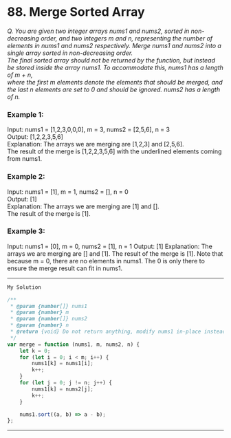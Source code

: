 # 88. Merge Sorted Array

*Q. You are given two integer arrays nums1 and nums2, sorted in non-decreasing order, and two integers m and n, representing the number of elements in nums1 and nums2 respectively.
Merge nums1 and nums2 into a single array sorted in non-decreasing order.  
The final sorted array should not be returned by the function, but instead be stored inside the array nums1. To accommodate this, nums1 has a length of m + n,   
where the first m elements denote the elements that should be merged, and the last n elements are set to 0 and should be ignored. nums2 has a length of n.*  
  
### Example 1:  
Input: nums1 = [1,2,3,0,0,0], m = 3, nums2 = [2,5,6], n = 3  
Output: [1,2,2,3,5,6]  
Explanation: The arrays we are merging are [1,2,3] and [2,5,6].  
The result of the merge is [1,2,2,3,5,6] with the underlined elements coming from nums1.  

### Example 2:  
Input: nums1 = [1], m = 1, nums2 = [], n = 0  
Output: [1]  
Explanation: The arrays we are merging are [1] and [].  
The result of the merge is [1].  

### Example 3:
Input: nums1 = [0], m = 0, nums2 = [1], n = 1
Output: [1]
Explanation: The arrays we are merging are [] and [1].
The result of the merge is [1].
Note that because m = 0, there are no elements in nums1. The 0 is only there to ensure the merge result can fit in nums1.

----------------------------------------------------------------------------------------------------------------------
```javascript
My Solution

/**
 * @param {number[]} nums1
 * @param {number} m
 * @param {number[]} nums2
 * @param {number} n
 * @return {void} Do not return anything, modify nums1 in-place instead.
 */
var merge = function (nums1, m, nums2, n) {
    let k = 0;
    for (let i = 0; i < m; i++) {
        nums1[k] = nums1[i];
        k++;
    }
    for (let j = 0; j != n; j++) {
        nums1[k] = nums2[j];
        k++;
    }

    nums1.sort((a, b) => a - b);
};
```
---------------------------------------------------------------------------------------------------------------------------








